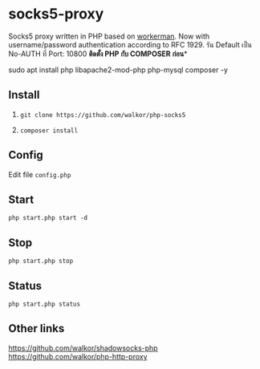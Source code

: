 # socks5-proxy
Socks5 proxy written in PHP based on [workerman](https://github.com/walkor/Workerman). Now with username/password authentication according to RFC 1929.
รัน Default เป็น No-AUTH ที่ Port: 10800 
**ติดตั้ง PHP กับ COMPOSER ก่อน***

sudo apt install php libapache2-mod-php php-mysql composer -y

## Install
1. ```git clone https://github.com/walkor/php-socks5```

2. ```composer install```

## Config
Edit file ```config.php```

## Start
```php start.php start -d```

## Stop
```php start.php stop```

## Status
```php start.php status```

## Other links
https://github.com/walkor/shadowsocks-php  
https://github.com/walkor/php-http-proxy
